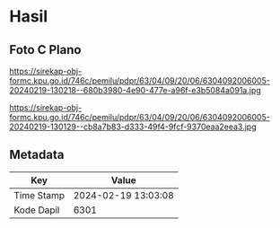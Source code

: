 # Hasil

## Foto C Plano

https://sirekap-obj-formc.kpu.go.id/746c/pemilu/pdpr/63/04/09/20/06/6304092006005-20240219-130218--680b3980-4e90-477e-a96f-e3b5084a091a.jpg

https://sirekap-obj-formc.kpu.go.id/746c/pemilu/pdpr/63/04/09/20/06/6304092006005-20240219-130129--cb8a7b83-d333-49f4-9fcf-9370eaa2eea3.jpg


## Metadata

| Key        | Value               |
| ---------- | ------------------- |
| Time Stamp | 2024-02-19 13:03:08 |
| Kode Dapil | 6301                |



